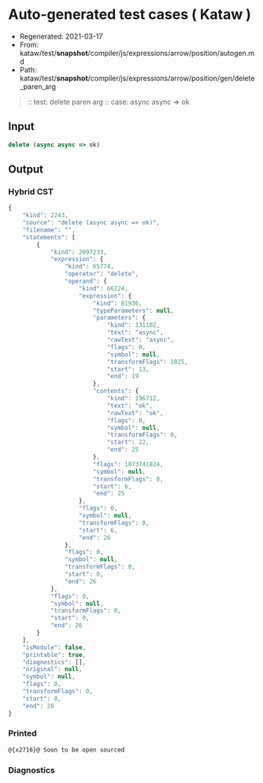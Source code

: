 # Auto-generated test cases ( Kataw )
- Regenerated: 2021-03-17
- From: kataw/test/__snapshot__/compiler/js/expressions/arrow/position/autogen.md
- Path: kataw/test/__snapshot__/compiler/js/expressions/arrow/position/gen/delete_paren_arg
> :: test: delete paren arg
> :: case: async async => ok
## Input

`````js
delete (async async => ok)
`````

## Output

### Hybrid CST

```javascript
{
    "kind": 2243,
    "source": "delete (async async => ok)",
    "filename": "",
    "statements": [
        {
            "kind": 2097233,
            "expression": {
                "kind": 65774,
                "operator": "delete",
                "operand": {
                    "kind": 66224,
                    "expression": {
                        "kind": 81936,
                        "typeParameters": null,
                        "parameters": {
                            "kind": 131102,
                            "text": "async",
                            "rawText": "async",
                            "flags": 0,
                            "symbol": null,
                            "transformFlags": 1025,
                            "start": 13,
                            "end": 19
                        },
                        "contents": {
                            "kind": 196712,
                            "text": "ok",
                            "rawText": "ok",
                            "flags": 0,
                            "symbol": null,
                            "transformFlags": 0,
                            "start": 22,
                            "end": 25
                        },
                        "flags": 1073741824,
                        "symbol": null,
                        "transformFlags": 0,
                        "start": 6,
                        "end": 25
                    },
                    "flags": 0,
                    "symbol": null,
                    "transformFlags": 0,
                    "start": 6,
                    "end": 26
                },
                "flags": 0,
                "symbol": null,
                "transformFlags": 0,
                "start": 0,
                "end": 26
            },
            "flags": 0,
            "symbol": null,
            "transformFlags": 0,
            "start": 0,
            "end": 26
        }
    ],
    "isModule": false,
    "printable": true,
    "diagnostics": [],
    "original": null,
    "symbol": null,
    "flags": 0,
    "transformFlags": 0,
    "start": 0,
    "end": 26
}
```

### Printed

```javascript
@{x2716}@ Soon to be open sourced
```

### Diagnostics

```javascript

```

